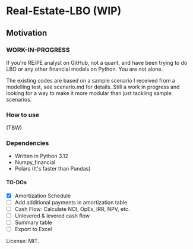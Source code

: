 # Real-Estate-LBO (WIP)

## Motivation

### WORK-IN-PROGRESS

If you're RE/PE analyst on GitHub, not a quant, and have been trying to do LBO or any other financial models on Python. You are not alone.

The existing codes are based on a sample scenario I received from a modelling test, see scenario.md for details.
Still a work in progress and looking for a way to make it more modular than just tackling sample scenarios.

### How to use

(TBW)

### Dependencies

- Written in Python 3.12
- Numpy_financial
- Polars (It's faster than Pandas)

#### TO-DOs

- [x] Amortization Schedule
- [ ] Add additional payments in amortization table
- [ ] Cash Flow: Calculate NOI, OpEx, IRR, NPV, etc.
- [ ] Unlevered & levered cash flow
- [ ] Summary table
- [ ] Export to Excel

License:
MIT.
